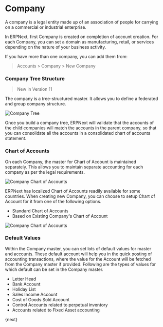 # Company

A company is a legal entity made up of an association of people for carrying on a commercial or industrial enterprise.

In ERPNext, first Company is created on completion of account creation. For each Company, you can set a domain as manufacturing, retail, or services depending on the nature of your business activity.

If you have more than one company, you can add them from:

> Accounts > Company > New Company

### Company Tree Structure

> New in Version 11

The company is a tree-structured master. It allows you to define a federated and group company structure.

<img class="screenshot" alt="Company Tree" src="{{docs_base_url}}/assets/img/accounting/company-tree.png">

Once you build a company tree, ERPNext will validate that the accounts of the child companies will match the accounts in the parent company, so that you can consolidate all the accounts in a consolidated chart of accounts statement.

### Chart of Accounts

On each Company, the master for Chart of Account is maintained separately. This allows you to maintain separate accounting for each company as per the legal requirements.

<img class="screenshot" alt="Company Chart of Accounts" src="{{docs_base_url}}/assets/img/accounting/company-coa.png">

ERPNext has localized Chart of Accounts readily available for some countries. When creating new Company, you can choose to setup Chart of Account for it from one of the following options.

* Standard Chart of Accounts
* Based on Existing Company's Chart of Account

<img class="screenshot" alt="Company Chart of Accounts" src="{{docs_base_url}}/assets/img/accounting/company-coa-2.png">

### Default Values

Within the Company master, you can set lots of default values for master and accounts. These default account will help you in the quick posting of accounting transactions, where the value for the Account will be fetched from the Company master if provided. Following are the types of values for which default can be set in the Company master.

* Letter Head
* Bank Account
* Holiday List
* Sales Income Account
* Cost of Goods Sold Account
* Control Accounts related to perpetual inventory
* Accounts related to Fixed Asset accounting

{next}
